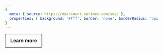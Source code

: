 ```yaml
---
{
  meta: { source: https://myaccount.nytimes.com/seg/ },
  properties: { background: '#fff', border: 'none', borderRadius: '3px' }
}
---
```


<a class="btn">
    <span class="btn-interior">
        Learn more
    </span>
</a>

<style>
    .btn {
        border-radius: 3px;
        height: 44px;
        font-family: ds-nyt-franklin, arial, helvetica, sans-serif;
        font-weight: 600;
        font-size: 16px;
        line-height: 24px;
        padding: 0px 16px;
        width: 100%;
        color: rgb(18, 18, 18);
        border: 1px solid rgb(18, 18, 18);
        background-color: transparent;
        position: relative;
        opacity: 1;
        cursor: pointer;
        display: inline-flex;
        -moz-box-align: center;
        align-items: center;
        -moz-box-pack: center;
        justify-content: center;
        text-decoration: none;
        width: auto;
    }

    .btn-interior {
        display: flex;
        -moz-box-pack: center;
        justify-content: center;
        max-height: 100%;
        overflow: hidden;
    }

    .btn:hover {
        background-image: linear-gradient(rgba(18, 18, 18, 0.08), rgba(18, 18, 18, 0.08));
    }
</style>
